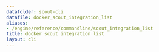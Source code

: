 ```yaml
---
datafolder: scout-cli
datafile: docker_scout_integration_list
aliases:
- /engine/reference/commandline/scout_integration_list
title: docker scout integration list
layout: cli
---
```


<!--
This page is automatically generated from Docker's source code. If you want to
suggest a change to the text that appears here, open a ticket in the source
repository on GitHub:

https://github.com/docker/scout-cli
-->

<Include file="scout-early-access.md" />

